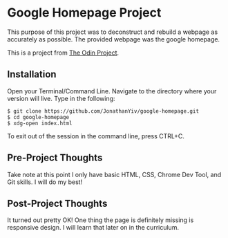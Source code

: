 # Google Homepage Project

This purpose of this project was to deconstruct and rebuild a webpage as accurately as possible.
The provided webpage was the google homepage.

This is a project from [The Odin Project](https://www.theodinproject.com/courses/web-development-101/lessons/html-css).

## Installation

Open your Terminal/Command Line. Navigate to the directory where your version will live. Type in the following:

```
$ git clone https://github.com/JonathanYiv/google-homepage.git
$ cd google-homepage
$ xdg-open index.html
```

To exit out of the session in the command line, press CTRL+C.

## Pre-Project Thoughts

Take note at this point I only have basic HTML, CSS, Chrome Dev Tool, and Git skills.
I will do my best!

## Post-Project Thoughts

It turned out pretty OK!
One thing the page is definitely missing is responsive design.
I will learn that later on in the curriculum.
